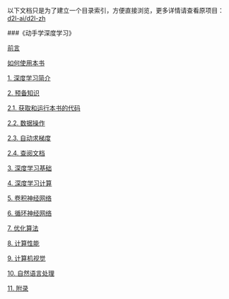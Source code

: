 以下文档只是为了建立一个目录索引，方便直接浏览，更多详情请查看原项目：[d2l-ai/d2l-zh](https://github.com/d2l-ai/d2l-zh)



###《动手学深度学习》

[前言](https://github.com/d2l-ai/d2l-zh/blob/master/chapter_preface/preface.md)

[如何使用本书](https://github.com/d2l-ai/d2l-zh/blob/master/chapter_how-to-use/how-to-use.md)

[1. 深度学习简介](https://github.com/d2l-ai/d2l-zh/blob/master/chapter_introduction/deep-learning-intro.md)

[2. 预备知识](https://github.com/d2l-ai/d2l-zh/blob/master/chapter_prerequisite/index.md)

[2.1. 获取和运行本书的代码](https://github.com/d2l-ai/d2l-zh/blob/master/chapter_prerequisite/install.md)

[2.2. 数据操作](https://github.com/d2l-ai/d2l-zh/blob/master/chapter_prerequisite/ndarray.md)

[2.3. 自动求梯度](https://github.com/d2l-ai/d2l-zh/blob/master/chapter_prerequisite/autograd.md)

[2.4. 查阅文档](https://github.com/d2l-ai/d2l-zh/blob/master/chapter_prerequisite/lookup-api.md)

[3. 深度学习基础](https://github.com/d2l-ai/d2l-zh/blob/master/chapter_deep-learning-basics/index.md)

[4. 深度学习计算](https://github.com/d2l-ai/d2l-zh/blob/master/chapter_deep-learning-computation/index.md)

[5. 卷积神经网络](https://github.com/d2l-ai/d2l-zh/blob/master/chapter_convolutional-neural-networks/index.md)

[6. 循环神经网络](https://github.com/d2l-ai/d2l-zh/blob/master/chapter_recurrent-neural-networks/index.md)

[7. 优化算法](https://github.com/d2l-ai/d2l-zh/blob/master/chapter_optimization/index.md)

[8. 计算性能](https://github.com/d2l-ai/d2l-zh/blob/master/chapter_computational-performance/index.md)

[9. 计算机视觉](https://github.com/d2l-ai/d2l-zh/blob/master/chapter_computer-vision/index.md)

[10. 自然语言处理](https://github.com/d2l-ai/d2l-zh/blob/master/chapter_natural-language-processing/index.md)

[11. 附录](https://github.com/d2l-ai/d2l-zh/blob/master/chapter_appendix/index.md)



